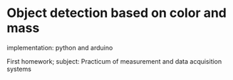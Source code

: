 # Object detection based on color and mass
 implementation: python and arduino 

First homework; subject: Practicum of measurement and data acquisition systems